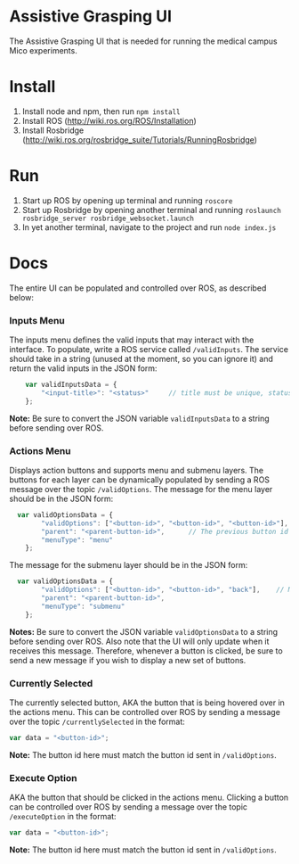 # Assistive Grasping UI
The Assistive Grasping UI that is needed for running the medical campus Mico experiments.

# Install
1) Install node and npm, then run `npm install`
2) Install ROS (http://wiki.ros.org/ROS/Installation)
3) Install Rosbridge (http://wiki.ros.org/rosbridge_suite/Tutorials/RunningRosbridge)

# Run
1) Start up ROS by opening up terminal and running `roscore`
2) Start up Rosbridge by opening another terminal and running `roslaunch rosbridge_server rosbridge_websocket.launch`
3) In yet another terminal, navigate to the project and run `node index.js`


# Docs

The entire UI can be populated and controlled over ROS, as described below:

### Inputs Menu

The inputs menu defines the valid inputs that may interact with the interface. To populate, write a ROS service called
`/validInputs`. The service should take in a string (unused at the moment, so you can ignore it) and return the valid inputs 
in the JSON form: 

```javascript
    var validInputsData = {
        "<input-title>": "<status>"     // title must be unique, status can be on/off                                  
    };
```

**Note:** Be sure to convert the JSON variable `validInputsData` to a string before sending over ROS. 


### Actions Menu
Displays action buttons and supports menu and submenu layers. The buttons for
each layer can be dynamically populated by sending a ROS message over the topic
`/validOptions`. The message for the menu layer should be in the JSON form:

```javascript
  var validOptionsData = {
        "validOptions": ["<button-id>", "<button-id>", "<button-id>"],    // List of unique buttons
        "parent": "<parent-button-id>",      // The previous button id that was clicked
        "menuType": "menu"                                   
    };
```

The message for the submenu layer should be in the JSON form:

```javascript
  var validOptionsData = {
        "validOptions": ["<button-id>", "<button-id>", "back"],    // Make sure "back" is present to enable navigating back to menu layer
        "parent": "<parent-button-id>",                                        
        "menuType": "submenu"                                   
    };
```

**Notes:** Be sure to convert the JSON variable `validOptionsData` to a string before sending over ROS. Also note that
the UI will only update when it receives this message. Therefore, whenever a button is clicked, be sure to send a new message
if you wish to display a new set of buttons. 


### Currently Selected
The currently selected button, AKA the button that is being hovered over in the actions menu. This can be controlled over ROS by
sending a message over the topic `/currentlySelected` in the format:

```javascript
var data = "<button-id>";
```

**Note:** The button id here must match the button id sent in `/validOptions`.


### Execute Option
AKA the button that should be clicked in the actions menu. Clicking a button can be controlled over ROS by
sending a message over the topic `/executeOption` in the format:


```javascript
var data = "<button-id>";
```

**Note:** The button id here must match the button id sent in `/validOptions`.
